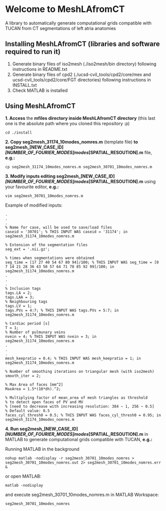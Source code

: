 # Welcome to MeshLAfromCT

A library to automatically generate computational grids compatible with TUCAN from CT segmentations of left atria anatomies

## Installing MeshLAfromCT (libraries and software required to run it)

1. Generate binary files of iso2mesh (./iso2mesh/bin directory) following instructions in README.txt
2. Generate binary files of cpd2 (./ucsd-cvil_tools/cpd2/core/mex and ucsd-cvil_tools/cpd2/core/FGT directories) following instructions in INSTALL.txt
3. Check MATLAB is installed

## Using MeshLAfromCT
**1. Access** the **mfiles directory inside MeshLAfromCT directory** (this last one is the absolute path where you cloned this repository :p)
   ```
   cd ./install
   ```

**2. Copy seg2mesh_31174_10modes_nomres.m** (template file) **to seg2mesh_[NEW_CASE_ID]_[NUMBER_OF_FOURIER_MODES]modes_[SPATIAL_RESOUTION].m** file, **e.g.:**

   ```
   cp seg2mesh_31174_10modes_nomres.m seg2mesh_30701_10modes_nomres.m
   ```

**3. Modify inputs editing seg2mesh_[NEW_CASE_ID]_[NUMBER_OF_FOURIER_MODES]modes_[SPATIAL_RESOUTION].m** using your favourite editor, **e.g.:**

   ```
   vim seg2mesh_30701_10modes_nomres.m
   ```
   
   Example of modified inputs:
   ```
   .
   .
   .
   % Name for case, will be used to save/load files
   caseid = '30701'; % THIS INPUT WAS caseid = '31174'; in seg2mesh_31174_10modes_nomres.m

   % Extension of the segmentation files
   seg_ext = '.nii.gz';

   % times when segmentations were obtained
   seg_time = [17 27 40 54 67 80 94]/100; % THIS INPUT WAS seg_time = [0 7 14 21 28 36 43 50 57 64 71 78 85 92 99]/100; in seg2mesh_31174_10modes_nomres.m
   .
   .
   .
   % Inclusion tags
   tags.LA = 2;
   tags.LAA = 3;
   % Neighbouring tags
   tags.LV = 1;
   tags.PVs = 4:7; % THIS INPUT WAS tags.PVs = 5:7; in seg2mesh_31174_10modes_nomres.m
   
   % Cardiac period [s]
   T = 1;
   % Number of pulmunary veins
   nvein = 4; % THIS INPUT WAS nvein = 3; in seg2mesh_31174_10modes_nomres.m
   .
   .
   .
   mesh_keepratio = 0.4; % THIS INPUT WAS mesh_keepratio = 1; in seg2mesh_31174_10modes_nomres.m

   % Number of smoothing iterations on triangular mesh (with iso2mesh)
   smooth_iter = 2;

   % Max Area of faces [mm^2]
   MaxArea = 1.5*(10*dh).^2;

   % Multiplying factor of mean_area of mesh triangles as threshold
   % to detect open faces of PV and MV
   % [need to decrease with increasing resolution: 384 ~ 1, 256 ~ 0.5]
   % Default value: 0.5
   faces_cyl_thresh0 = 0.5; % THIS INPUT WAS faces_cyl_thresh0 = 0.95; in seg2mesh_31174_10modes_nomres.m 
   ```

**4. Run seg2mesh_[NEW_CASE_ID]_[NUMBER_OF_FOURIER_MODES]modes_[SPATIAL_RESOUTION].m** in MATLAB to generate computational grids compatible with TUCAN, **e.g.:**

   Running MATLAB in the background
   ```
   nohup matlab -nodisplay -r seg2mesh_30701_10modes_nomres > seg2mesh_30701_10modes_nomres.out 2> seg2mesh_30701_10modes_nomres.err &
   ```
   or open MATLAB:
   ```
   matlab -nodisplay
   ```
   and execute seg2mesh_30701_10modes_nomres.m in MATLAB Workspace:
   ```
   seg2mesh_30701_10modes_nomres
   ```
